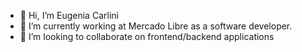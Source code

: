 - 👋 Hi, I’m Eugenia Carlini
- 🌱 I’m currently working at Mercado Libre as a software developer.
- 💞️ I’m looking to collaborate on frontend/backend applications
